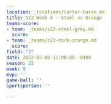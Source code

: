 ```yaml
---
location: _locations/carter-baron.md
title: S22 Week 8 - Steel vs Orange
teams-score:
- team: _teams/s22-steel-grey.md
  score: 
- team: _teams/s22-dark-orange.md
  score: 
field: "3"
date: 2022-05-08 11:00:00 -0400
season: 22
week: 8
mvp: ''
game-ball: ''
sportsperson: ''

---
```

